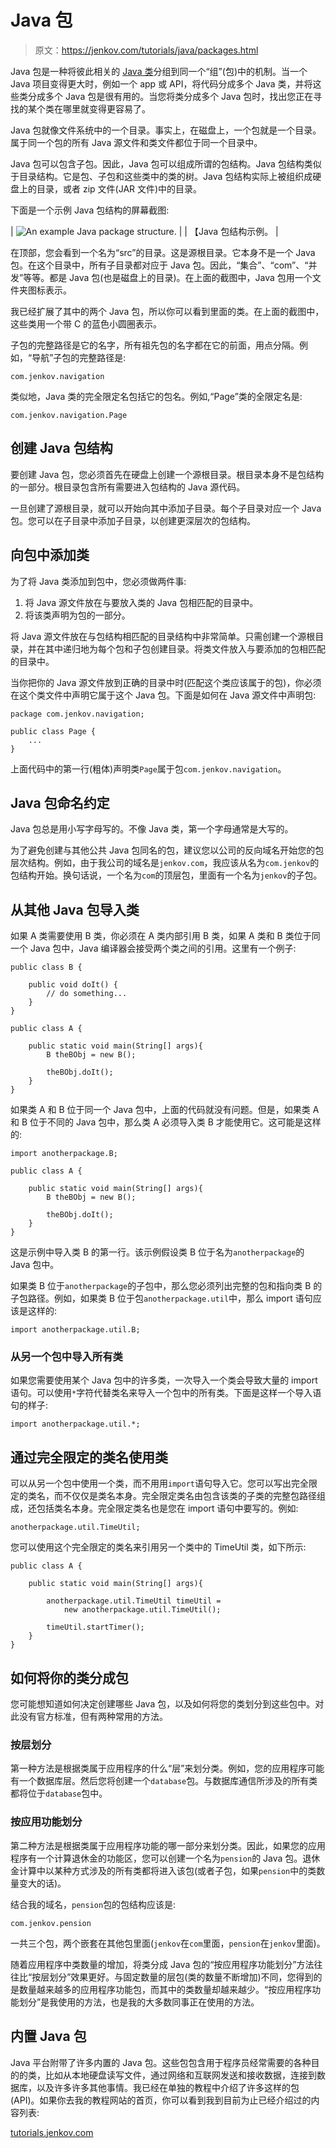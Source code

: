 # Java 包

> 原文：<https://jenkov.com/tutorials/java/packages.html>

Java 包是一种将彼此相关的 [Java 类](classes.html)分组到同一个“组”(包)中的机制。当一个 Java 项目变得更大时，例如一个 app 或 API，将代码分成多个 Java 类，并将这些类分成多个 Java 包是很有用的。当您将类分成多个 Java 包时，找出您正在寻找的某个类在哪里就变得更容易了。

Java 包就像文件系统中的一个目录。事实上，在磁盘上，一个包就是一个目录。属于同一个包的所有 Java 源文件和类文件都位于同一个目录中。

Java 包可以包含子包。因此，Java 包可以组成所谓的包结构。Java 包结构类似于目录结构。它是包、子包和这些类中的类的树。Java 包结构实际上被组织成硬盘上的目录，或者 zip 文件(JAR 文件)中的目录。

下面是一个示例 Java 包结构的屏幕截图:

| ![An example Java package structure.](img/0d98441e3c91bc66daca7aea49494583.png) |
| 【Java 包结构示例。 |

在顶部，您会看到一个名为“src”的目录。这是源根目录。它本身不是一个 Java 包。在这个目录中，所有子目录都对应于 Java 包。因此，“集合”、“com”、“并发”等等。都是 Java 包(也是磁盘上的目录)。在上面的截图中，Java 包用一个文件夹图标表示。

我已经扩展了其中的两个 Java 包，所以你可以看到里面的类。在上面的截图中，这些类用一个带 C 的蓝色小圆圈表示。

子包的完整路径是它的名字，所有祖先包的名字都在它的前面，用点分隔。例如，“导航”子包的完整路径是:

```
com.jenkov.navigation

```

类似地，Java 类的完全限定名包括它的包名。例如,“Page”类的全限定名是:

```
com.jenkov.navigation.Page

```

## 创建 Java 包结构

要创建 Java 包，您必须首先在硬盘上创建一个源根目录。根目录本身不是包结构的一部分。根目录包含所有需要进入包结构的 Java 源代码。

一旦创建了源根目录，就可以开始向其中添加子目录。每个子目录对应一个 Java 包。您可以在子目录中添加子目录，以创建更深层次的包结构。

## 向包中添加类

为了将 Java 类添加到包中，您必须做两件事:

1.  将 Java 源文件放在与要放入类的 Java 包相匹配的目录中。
2.  将该类声明为包的一部分。

将 Java 源文件放在与包结构相匹配的目录结构中非常简单。只需创建一个源根目录，并在其中递归地为每个包和子包创建目录。将类文件放入与要添加的包相匹配的目录中。

当你把你的 Java 源文件放到正确的目录中时(匹配这个类应该属于的包)，你必须在这个类文件中声明它属于这个 Java 包。下面是如何在 Java 源文件中声明包:

```
package com.jenkov.navigation;

public class Page {
    ...
}

```

上面代码中的第一行(粗体)声明类`Page`属于包`com.jenkov.navigation`。

## Java 包命名约定

Java 包总是用小写字母写的。不像 Java 类，第一个字母通常是大写的。

为了避免创建与其他公共 Java 包同名的包，建议您以公司的反向域名开始您的包层次结构。例如，由于我公司的域名是`jenkov.com`，我应该从名为`com.jenkov`的包结构开始。换句话说，一个名为`com`的顶层包，里面有一个名为`jenkov`的子包。

## 从其他 Java 包导入类

如果 A 类需要使用 B 类，你必须在 A 类内部引用 B 类，如果 A 类和 B 类位于同一个 Java 包中，Java 编译器会接受两个类之间的引用。这里有一个例子:

```
public class B {

    public void doIt() {
        // do something...
    }
}

```

```
public class A {

    public static void main(String[] args){
        B theBObj = new B();

        theBObj.doIt();
    }
}

```

如果类 A 和 B 位于同一个 Java 包中，上面的代码就没有问题。但是，如果类 A 和 B 位于不同的 Java 包中，那么类 A 必须导入类 B 才能使用它。这可能是这样的:

```
import anotherpackage.B;

public class A {

    public static void main(String[] args){
        B theBObj = new B();

        theBObj.doIt();
    }
}

```

这是示例中导入类 B 的第一行。该示例假设类 B 位于名为`anotherpackage`的 Java 包中。

如果类 B 位于`anotherpackage`的子包中，那么您必须列出完整的包和指向类 B 的子包路径。例如，如果类 B 位于包`anotherpackage.util`中，那么 import 语句应该是这样的:

```
import anotherpackage.util.B;

```

### 从另一个包中导入所有类

如果您需要使用某个 Java 包中的许多类，一次导入一个类会导致大量的 import 语句。可以使用`*`字符代替类名来导入一个包中的所有类。下面是这样一个导入语句的样子:

```
import anotherpackage.util.*;

```

## 通过完全限定的类名使用类

可以从另一个包中使用一个类，而不用用`import`语句导入它。您可以写出完全限定的类名，而不仅仅是类名本身。完全限定类名由包含该类的子类的完整包路径组成，还包括类名本身。完全限定类名也是您在 import 语句中要写的。例如:

```
anotherpackage.util.TimeUtil;

```

您可以使用这个完全限定的类名来引用另一个类中的 TimeUtil 类，如下所示:

```
public class A {

    public static void main(String[] args){

        anotherpackage.util.TimeUtil timeUtil = 
            new anotherpackage.util.TimeUtil();

        timeUtil.startTimer();
    }
}

```

## 如何将你的类分成包

您可能想知道如何决定创建哪些 Java 包，以及如何将您的类划分到这些包中。对此没有官方标准，但有两种常用的方法。

### 按层划分

第一种方法是根据类属于应用程序的什么“层”来划分类。例如，您的应用程序可能有一个数据库层。然后您将创建一个`database`包。与数据库通信所涉及的所有类都将位于`database`包中。

### 按应用功能划分

第二种方法是根据类属于应用程序功能的哪一部分来划分类。因此，如果您的应用程序有一个计算退休金的功能区，您可以创建一个名为`pension`的 Java 包。退休金计算中以某种方式涉及的所有类都将进入该包(或者子包，如果`pension`中的类数量变大的话)。

结合我的域名，`pension`包的包结构应该是:

```
com.jenkov.pension

```

一共三个包，两个嵌套在其他包里面(`jenkov`在`com`里面，`pension`在`jenkov`里面)。

随着应用程序中类数量的增加，将类分成 Java 包的“按应用程序功能划分”方法往往比“按层划分”效果更好。与固定数量的层包(类的数量不断增加)不同，您得到的是数量越来越多的应用程序功能包，而其中的类数量却越来越少。“按应用程序功能划分”是我使用的方法，也是我的大多数同事正在使用的方法。

## 内置 Java 包

Java 平台附带了许多内置的 Java 包。这些包包含用于程序员经常需要的各种目的的类，比如从本地硬盘读写文件，通过网络和互联网发送和接收数据，连接到数据库，以及许多许多其他事情。我已经在单独的教程中介绍了许多这样的包(API)。如果你去我的教程网站的首页，你可以看到我到目前为止已经介绍过的内容列表:

[tutorials.jenkov.com](http://tutorials.jenkov.com)